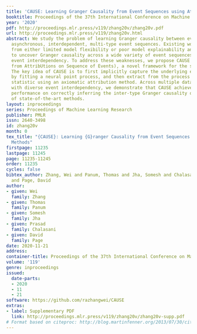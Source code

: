 ```yaml
---
title: 'CAUSE: Learning Granger Causality from Event Sequences using Attribution Methods'
booktitle: Proceedings of the 37th International Conference on Machine Learning
year: '2020'
pdf: http://proceedings.mlr.press/v119/zhang20v/zhang20v.pdf
url: http://proceedings.mlr.press/v119/zhang20v.html
abstract: We study the problem of learning Granger causality between event types from
  asynchronous, interdependent, multi-type event sequences. Existing work suffers
  from either limited model flexibility or poor model explainability and thus fails
  to uncover Granger causality across a wide variety of event sequences with diverse
  event interdependency. To address these weaknesses, we propose CAUSE (Causality
  from AttribUtions on Sequence of Events), a novel framework for the studied task.
  The key idea of CAUSE is to first implicitly capture the underlying event interdependency
  by fitting a neural point process, and then extract from the process a Granger causality
  statistic using an axiomatic attribution method. Across multiple datasets riddled
  with diverse event interdependency, we demonstrate that CAUSE achieves superior
  performance on correctly inferring the inter-type Granger causality over a range
  of state-of-the-art methods.
layout: inproceedings
series: Proceedings of Machine Learning Research
publisher: PMLR
issn: 2640-3498
id: zhang20v
month: 0
tex_title: "{CAUSE}: Learning {G}ranger Causality from Event Sequences using Attribution
  Methods"
firstpage: 11235
lastpage: 11245
page: 11235-11245
order: 11235
cycles: false
bibtex_author: Zhang, Wei and Panum, Thomas and Jha, Somesh and Chalasani, Prasad
  and Page, David
author:
- given: Wei
  family: Zhang
- given: Thomas
  family: Panum
- given: Somesh
  family: Jha
- given: Prasad
  family: Chalasani
- given: David
  family: Page
date: 2020-11-21
address: 
container-title: Proceedings of the 37th International Conference on Machine Learning
volume: '119'
genre: inproceedings
issued:
  date-parts:
  - 2020
  - 11
  - 21
software: https://github.com/razhangwei/CAUSE
extras:
- label: Supplementary PDF
  link: http://proceedings.mlr.press/v119/zhang20v/zhang20v-supp.pdf
# Format based on citeproc: http://blog.martinfenner.org/2013/07/30/citeproc-yaml-for-bibliographies/
---
```


